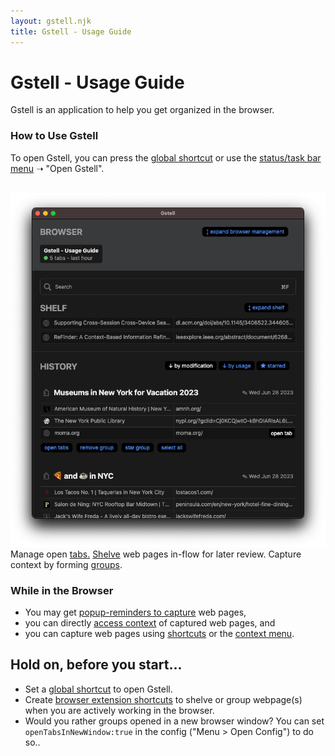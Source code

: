 ```yaml
---
layout: gstell.njk
title: Gstell - Usage Guide
---
```


# Gstell - Usage Guide

Gstell is an application to help you get organized in the browser.

### How to Use Gstell
To open Gstell, you can press the [global shortcut](howto/global-shortcut) or use the [status/task bar menu](howto/status-bar-menu) &#10141; "Open Gstell".
<br>
<br>

<div class="screenshot-wrapper">
  <img src="/public/img/howto/screenshot.png" alt="screenshot"/>
  <span class="browser">Manage open <a href="howto/browser-tab-management">tabs.</a></span>
  <span class="shelf"><a href="howto/shelf">Shelve</a> web pages in-flow for later review.</span>
  <span class="history">Capture context by forming <a href="howto/history">groups</a>.</span>
</div>

### While in the Browser
- You may get [popup-reminders to capture](howto/capture-popup) web pages,
- you can directly [access context](howto/resurface-popup) of captured web pages, and
- you can capture web pages using [shortcuts](howto/browser-extension-shortcuts) or the [context menu](howto/browser-extension-context-menu).


## Hold on, before you start...
- Set a [global shortcut](howto/global-shortcut) to open Gstell.
- Create [browser extension shortcuts](howto/browser-extension-shortcuts) to shelve or group webpage(s) when you are actively working in the browser.
- Would you rather groups opened in a new browser window? You can set `openTabsInNewWindow:true` in the config ("Menu > Open Config") to do so..
<br>
<br>
<br>
